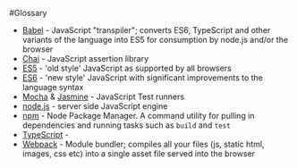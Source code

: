 #Glossary

* [Babel](https://babeljs.io/) - JavaScript "transpiler"; converts ES6, TypeScript and other variants of the language into ES5 for consumption by node.js and/or the browser
* [Chai](http://chaijs.com/) - JavaScript assertion library
* [ES5](https://developer.mozilla.org/en-US/docs/Web/JavaScript) - 'old style' JavaScript as supported by all browsers
* [ES6](http://es6-features.org/) - 'new style' JavaScript with significant improvements to the language syntax
* [Mocha](https://mochajs.org/) &amp; [Jasmine](https://jasmine.github.io/) - JavaScript Test runners
* [node.js](https://nodejs.org/) - server side JavaScript engine
* [npm](https://www.npmjs.com/) - Node Package Manager.  A command utility for pulling in dependencies and running tasks such as ```build``` and ```test```
* [TypeScript](https://www.typescriptlang.org/) -
* [Webpack](https://webpack.github.io/) - Module bundler; compiles all your files (js, static html, images, css etc) into a single asset file served into the browser
